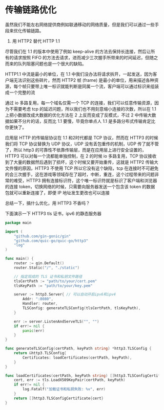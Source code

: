 <!--
 * @Author: shgopher shgopher@gmail.com
 * @Date: 2024-09-15 16:49:27
 * @LastEditors: shgopher shgopher@gmail.com
 * @LastEditTime: 2024-09-21 14:25:53
 * @FilePath: /luban/系统设计基础/网络在系统设计中的作用/传输链路/README.md
 * @Description: 
 * 
 * Copyright (c) 2024 by shgopher, All Rights Reserved. 
-->
# 传输链路优化

虽然我们不能左右网络提供商例如联通移动的网络质量，但是我们可以通过一些手段来优化传输链路。

1. 用 HTTP2 替代 HTTP 1.1

尽管我们在 1.1 的版本中使用了例如 keep-alive 的方法去保持长连接，然后让所有的请求按照 FIFO 的方法去请求，进而减少三次握手所带来的时间延迟，但随之而来的队列阻塞问题也是一个很大的缺陷。

HTTP1.1 中流是最小的单位，在 1.1 中我们没办法将请求拆开，一起发送，因为客户端无法识别这些碎片，然而 HTTP2 帧 (frame) 是最小的单位，用来描述各种资源，每个帧只要带上唯一标识就能判断是同属一个流，客户端可以通过标识来组装成一个完整的流

通过 io 多路复用，每一个域名仅需一个 TCP 的连接，我们可以任意传输资源，因为不需要考虑 tcp 的延迟问题，所以我们也不用刻意缩小连接的次数，所以在 1.1 上把小数据改成大数据的优化方法在 2 上反而变成了反模式，不过 2 中传输大数据如果不分片的话，反而比 1.1 要慢，毕竟你单点人 1.1 是多路分布式传输肯定比你更快了。

应用层 HTTP 的传输层协议在 1.1 和2时代都是 TCP 协议，然而在 HTTP3 的时候我们将 TCP 协议替换为 UDP 协议，UDP 没有丢包重传的机制，UDP 传了就不管了，所以 http3 的可靠性不依靠传输层，而是在应用层上进行安全设置的，HTTP3 可以对每一个流都能单独控制，在 2 的时候 io 多路复用，TCP 协议接收到了大量的数据然后遇到了损坏，这个时候又要开始重传，这就是 HTTP2 传输大文件慢的原因，HTTP3 不使用 TCP 所以它没有这个缺陷，tcp 在连接时不可避免的会三次握手，这在游戏等领域存在了超时，中断，重连，这个过程带来的问题非常的难受，HTTP3 拥有连接标识符，这个唯一标识符就是标识了客户端和浏览器的连接 token，切换网络的时候，只需要向服务器发送一个包含该 token 的数据包就可以重新连接了，即便 IP 地址发生更改也可以连接

总结一下，搞什么优化，用 HTTP3 不香吗？

下面演示一下 HTTP3 tls 证书，ipv6 的静态服务器

```go
package main

import (
    "github.com/gin-gonic/gin"
    "github.com/quic-go/quic-go/http3"
    "log"
)

func main() {
    router := gin.Default()
    router.Static("/", "./static")

    // 指定现成的 TLS 证书和私钥文件路径
    tlsCertPath := "path/to/your/cert.pem"
    tlsKeyPath := "path/to/your/key.pem"

    server := http3.Server{ // 可以自动开启ipv6和ipv4
        Addr: ":8080",
        Handler: router,
        TLSConfig: generateTLSConfig(tlsCertPath, tlsKeyPath),
    }

    err := server.ListenAndServeTLS("", "")
    if err!= nil {
        panic(err)
    }
}

func generateTLSConfig(certPath, keyPath string) *http3.TLSConfig {
    return &http3.TLSConfig{
        Certificates: loadCertificates(certPath, keyPath),
    }
}

func loadCertificates(certPath, keyPath string) []http3.TLSConfigCertificate {
    cert, err := tls.LoadX509KeyPair(certPath, keyPath)
    if err!= nil {
        log.Fatalf("加载证书和私钥失败: %v", err)
    }
    return []http3.TLSConfigCertificate{cert}
}
```